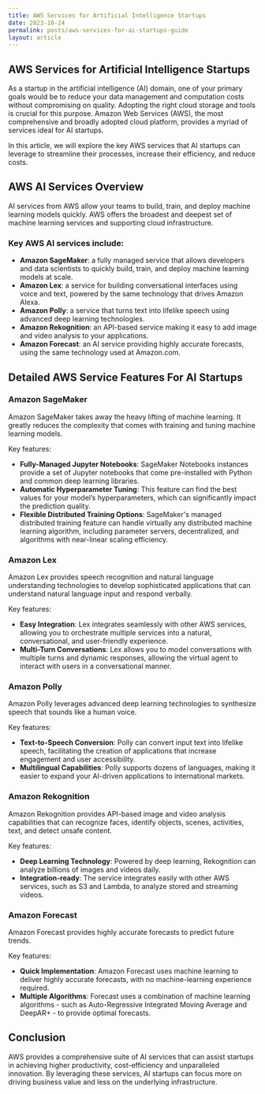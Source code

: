 ```yaml
---
title: AWS Services for Artificial Intelligence Startups
date: 2023-10-24
permalink: posts/aws-services-for-ai-startups-guide
layout: article
---
```


## AWS Services for Artificial Intelligence Startups

As a startup in the artificial intelligence (AI) domain, one of your primary goals would be to reduce your data management and computation costs without compromising on quality. Adopting the right cloud storage and tools is crucial for this purpose. Amazon Web Services (AWS), the most comprehensive and broadly adopted cloud platform, provides a myriad of services ideal for AI startups.

In this article, we will explore the key AWS services that AI startups can leverage to streamline their processes, increase their efficiency, and reduce costs.

## AWS AI Services Overview

AI services from AWS allow your teams to build, train, and deploy machine learning models quickly. AWS offers the broadest and deepest set of machine learning services and supporting cloud infrastructure.

### Key AWS AI services include:

- **Amazon SageMaker**: a fully managed service that allows developers and data scientists to quickly build, train, and deploy machine learning models at scale.
- **Amazon Lex**: a service for building conversational interfaces using voice and text, powered by the same technology that drives Amazon Alexa.
- **Amazon Polly**: a service that turns text into lifelike speech using advanced deep learning technologies.
- **Amazon Rekognition**: an API-based service making it easy to add image and video analysis to your applications.
- **Amazon Forecast**: an AI service providing highly accurate forecasts, using the same technology used at Amazon.com.

## Detailed AWS Service Features For AI Startups

### Amazon SageMaker

Amazon SageMaker takes away the heavy lifting of machine learning. It greatly reduces the complexity that comes with training and tuning machine learning models.

Key features:

- **Fully-Managed Jupyter Notebooks**: SageMaker Notebooks instances provide a set of Jupyter notebooks that come pre-installed with Python and common deep learning libraries.
- **Automatic Hyperparameter Tuning**: This feature can find the best values for your model’s hyperparameters, which can significantly impact the prediction quality.
- **Flexible Distributed Training Options**: SageMaker's managed distributed training feature can handle virtually any distributed machine learning algorithm, including parameter servers, decentralized, and algorithms with near-linear scaling efficiency.

### Amazon Lex

Amazon Lex provides speech recognition and natural language understanding technologies to develop sophisticated applications that can understand natural language input and respond verbally.

Key features:

- **Easy Integration**: Lex integrates seamlessly with other AWS services, allowing you to orchestrate multiple services into a natural, conversational, and user-friendly experience.
- **Multi-Turn Conversations**: Lex allows you to model conversations with multiple turns and dynamic responses, allowing the virtual agent to interact with users in a conversational manner.

### Amazon Polly

Amazon Polly leverages advanced deep learning technologies to synthesize speech that sounds like a human voice.

Key features:

- **Text-to-Speech Conversion**: Polly can convert input text into lifelike speech, facilitating the creation of applications that increase engagement and user accessibility.
- **Multilingual Capabilities**: Polly supports dozens of languages, making it easier to expand your AI-driven applications to international markets.

### Amazon Rekognition

Amazon Rekognition provides API-based image and video analysis capabilities that can recognize faces, identify objects, scenes, activities, text, and detect unsafe content.

Key features:

- **Deep Learning Technology**: Powered by deep learning, Rekognition can analyze billions of images and videos daily.
- **Integration-ready**: The service integrates easily with other AWS services, such as S3 and Lambda, to analyze stored and streaming videos.

### Amazon Forecast

Amazon Forecast provides highly accurate forecasts to predict future trends.

Key features:

- **Quick Implementation**: Amazon Forecast uses machine learning to deliver highly accurate forecasts, with no machine-learning experience required.
- **Multiple Algorithms**: Forecast uses a combination of machine learning algorithms - such as Auto-Regressive Integrated Moving Average and DeepAR+ - to provide optimal forecasts.

## Conclusion

AWS provides a comprehensive suite of AI services that can assist startups in achieving higher productivity, cost-efficiency and unparalleled innovation. By leveraging these services, AI startups can focus more on driving business value and less on the underlying infrastructure.
